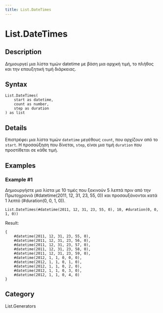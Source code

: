 ```yaml
---
title: List.DateTimes
---
```


# List.DateTimes


## Description

Δημιουργεί μια λίστα τιμών datetime με βάση μια αρχική τιμή, το πλήθος και την επαυξητική τιμή διάρκειας.


## Syntax

```powerquery
List.DateTimes(
    start as datetime,
    count as number,
    step as duration
) as list
```


## Details

Επιστρέφει μια λίστα τιμών <code>datetime</code> μεγέθους <code>count</code>, που αρχίζουν από το <code>start</code>. Η προσαύξηση που δίνεται, <code>step</code>, είναι μια τιμή <code>duration</code> που προστίθεται σε κάθε τιμή.


## Examples

### Example #1 
Δημιουργήστε μια λίστα με 10 τιμές που ξεκινούν 5 λεπτά πριν από την Πρωτοχρονιά (#datetime(2011, 12, 31, 23, 55, 0)) και προσαυξάνονται κατά 1 λεπτό (#duration(0, 0, 1, 0)).
```powerquery
List.DateTimes(#datetime(2011, 12, 31, 23, 55, 0), 10, #duration(0, 0, 1, 0))
```

Result: 
```powerquery
{
    #datetime(2011, 12, 31, 23, 55, 0),
    #datetime(2011, 12, 31, 23, 56, 0),
    #datetime(2011, 12, 31, 23, 57, 0),
    #datetime(2011, 12, 31, 23, 58, 0),
    #datetime(2011, 12, 31, 23, 59, 0),
    #datetime(2012, 1, 1, 0, 0, 0),
    #datetime(2012, 1, 1, 0, 1, 0),
    #datetime(2012, 1, 1, 0, 2, 0),
    #datetime(2012, 1, 1, 0, 3, 0),
    #datetime(2012, 1, 1, 0, 4, 0)
}
```




## Category
List.Generators
